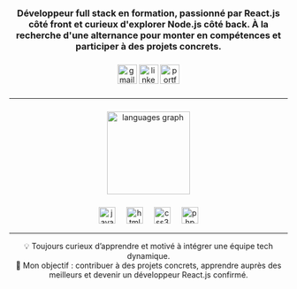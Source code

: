 <h3 align="center">Développeur full stack en formation, passionné par React.js côté front et curieux d'explorer Node.js côté back. À la recherche d'une alternance pour monter en compétences et participer à des projets concrets.</h3>

###

<div align="center">
  <a href="mailto:sebastien.jose.lucas@gmail.com"> <img src="https://img.shields.io/static/v1?message=Gmail&logo=gmail&label=&color=D14836&logoColor=white&labelColor=&style=for-the-badge" height="35" alt="gmail logo"/></a>
  <a href="https://www.linkedin.com/in/sebastien-jose-lucas/">  <img src="https://img.shields.io/static/v1?message=LinkedIn&logo=linkedin&label=&color=0077B5&logoColor=white&labelColor=&style=for-the-badge" height="35" alt="linkedin logo"/></a>
  <a href="https://port-folio-react-lime.vercel.app/"> <img src="https://img.shields.io/static/v1?message=Portfolio&logo=vercel&label=&color=000000&logoColor=white&labelColor=&style=for-the-badge" height="35" alt="portfolio logo"/></a>
</div>

###

---

###

<div align="center">
  <img src="https://github-readme-stats.vercel.app/api/top-langs?username=Roooceee&locale=fr&hide_title=false&layout=compact&card_width=320&langs_count=4&theme=dracula&hide_border=false" height="150" alt="languages graph"  />
</div>

###

<div align="center">
  <img src="https://cdn.jsdelivr.net/gh/devicons/devicon/icons/javascript/javascript-original.svg" height="30" alt="javascript logo"  />
  <img width="12" />
  <img src="https://cdn.jsdelivr.net/gh/devicons/devicon/icons/html5/html5-original.svg" height="30" alt="html5 logo"  />
  <img width="12" />
  <img src="https://cdn.jsdelivr.net/gh/devicons/devicon/icons/css3/css3-original.svg" height="30" alt="css3 logo"  />
  <img width="12" />
  <img src="https://cdn.jsdelivr.net/gh/devicons/devicon/icons/php/php-original.svg" height="30" alt="php logo"  />
</div>

---

<div align="center">
💡 Toujours curieux d’apprendre et motivé à intégrer une équipe tech dynamique.<br>  
🎯 Mon objectif : contribuer à des projets concrets, apprendre auprès des meilleurs et devenir un développeur React.js confirmé.
</div>
